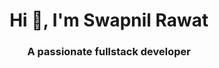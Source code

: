 <h1 align="center">Hi 👋, I'm Swapnil Rawat</h1>
<h3 align="center">A passionate fullstack developer</h3>



